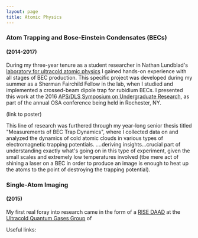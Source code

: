 ```yaml
---
layout: page
title: Atomic Physics
---
```


### Atom Trapping and Bose-Einstein Condensates (BECs)
#### (2014-2017)
During my three-year tenure as a student researcher in Nathan Lundblad's [laboratory for ultracold atomic physics](https://abacus.bates.edu/~nlundbla/ "Lundblad Lab Homepage") I gained hands-on experience with all stages of BEC production. This specific project was developed during my summer as a Sherman Fairchild Fellow in the lab, when I studied and implemented a crossed-beam dipole trap for rubidium BECs. I presented this work at the 2016 [APS/DLS Symposium on Undergraduate Research](https://www.aps.org/units/dls/meetings/symposium/index.cfm "Symposium on Undergraduate Research"), as part of the annual OSA conference being held in Rochester, NY. 

(link to poster)

This line of research was furthered through my year-long senior thesis titled "Measurements of BEC Trap Dynamics", where I collected data on and analyzed the dynamics of cold atomic clouds in various types of electromagnetic trapping potentials. ....deriving insights...crucial part of understanding exactly what's going on in this type of experiment, given the small scales and extremely low temperatures involved (tbe mere act of shining a laser on a BEC in order to produce an image is enough to heat up the atoms to the point of destroying the trapping potential).

### Single-Atom Imaging
#### (2015)

My first real foray into research came in the form of a [RISE DAAD](https://www.daad.de/rise/en/ "DAAD RISE Homepage") at the [Ultracold Quantum Gases Group](http://ultracold.physi.uni-heidelberg.de/ "Ultracold Quantum Gases Group Homepage") of 

Useful links:
